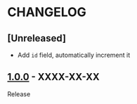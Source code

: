 # CHANGELOG
## [Unreleased]
- Add `id` field, automatically increment it

## [1.0.0](../../tree/1.0.0) - XXXX-XX-XX
Release
